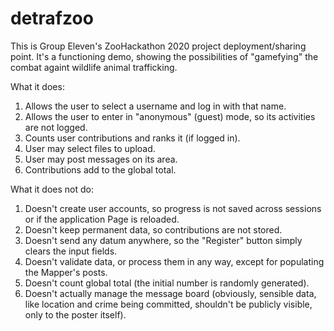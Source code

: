 # detrafzoo
This is Group Eleven's ZooHackathon 2020 project deployment/sharing point.
It's a functioning demo, showing the possibilities of "gamefying" the combat againt wildlife animal trafficking.

What it does:
1. Allows the user to select a username and log in with that name.
2. Allows the user to enter in "anonymous" (guest) mode, so its activities are not logged.
3. Counts user contributions and ranks it (if logged in).
4. User may select files to upload.
5. User may post messages on its area.
6. Contributions add to the global total.

What it does not do:
1. Doesn't create user accounts, so progress is not saved across sessions or if the application Page is reloaded.
2. Doesn't keep permanent data, so contributions are not stored.
3. Doesn't send any datum anywhere, so the "Register" button simply clears the input fields.
4. Doesn't validate data, or process them in any way, except for populating the Mapper's posts.
5. Doesn't count global total (the initial number is randomly generated).
6. Doesn't actually manage the message board (obviously, sensible data, like location and crime being committed, shouldn't be publicly visible, only to the poster itself).
